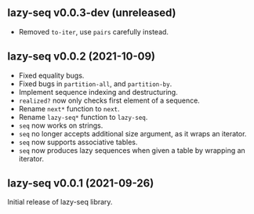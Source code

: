 ## lazy-seq v0.0.3-dev (unreleased)

- Removed `to-iter`, use `pairs` carefully instead.

## lazy-seq v0.0.2 (2021-10-09)

- Fixed equality bugs.
- Fixed bugs in `partition-all`, and `partition-by`.
- Implement sequence indexing and destructuring.
- `realized?` now only checks first element of a sequence.
- Rename `next*` function to `next`.
- Rename `lazy-seq*` function to `lazy-seq`.
- `seq` now works on strings.
- `seq` no longer accepts additional size argument, as it wraps an iterator.
- `seq` now supports associative tables.
- `seq` now produces lazy sequences when given a table by wrapping an iterator.

## lazy-seq v0.0.1 (2021-09-26)

Initial release of lazy-seq library.

<!--  LocalWords:  destructuring
 -->
